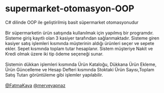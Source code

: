 # supermarket-otomasyon-OOP
C# dilinde OOP ile geliştirilmiş basit süpermarket otomasyonudur <br> <br>
Bir süpermarketin ürün satışında kullanılmak için yapılmış bir programdır. Sisteme giriş kayıtlı olan 3 kasiyer tarafından sağlanmaktadır.
Sisteme giren kasiyer satış işlemleri kısmında müşterinin aldığı ürünleri seçer ve sepete ekler. Sepet kısmında toplam tutar hesaplanır. 
Sistem müşteriye Nakit ve Kredi olmak üzere iki tip ödeme seçeneği sunar.<br> <br>
Sistemin dükkan işlemleri kısmında Ürün Kataloğu, Dükkana Ürün Ekleme, Ürün Güncelleme ve Hesap Defteri kısmında Stoktaki Ürün Sayısı,Toplam Satış
Tutarı görüntüleme gibi işlemler yapılabilir.<br> <br>
[@FatmaKaya](https://github.com/FatmaKaya) 
[@merveyapnaz](https://github.com/merveyapnaz) 
